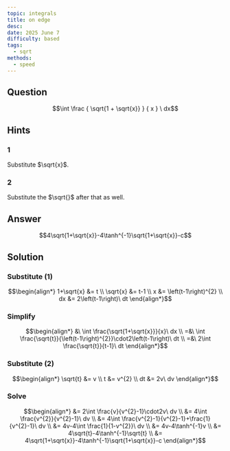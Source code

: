 ```yaml
---
topic: integrals
title: on edge
desc: 
date: 2025 June 7
difficulty: based
tags:
  - sqrt
methods:
  - speed
---
```



## Question
```math
\int
  \frac
   { \sqrt{1 + \sqrt{x}} }
    { x }
\ dx
```


## Hints

### 1
Substitute $\sqrt{x}$.

### 2
Substitute the $\sqrt{}$ after that as well.


## Answer
```math
4\sqrt{1+\sqrt{x}}-4\tanh^{-1}\sqrt{1+\sqrt{x}}-c
```


## Solution

### Substitute (1)
```math
\begin{align*}
  1+\sqrt{x} &= t
  \\ \sqrt{x} &= t-1
  \\ x &= \left(t-1\right)^{2}
  \\ dx &= 2\left(t-1\right)\ dt
\end{align*}
```

### Simplify
```math
\begin{align*}
  &\ \int \frac{\sqrt{1+\sqrt{x}}}{x}\ dx
  \\ =&\ \int \frac{\sqrt{t}}{\left(t-1\right)^{2}}\cdot2\left(t-1\right)\ dt
  \\ =&\ 2\int \frac{\sqrt{t}}{t-1}\ dt
\end{align*}
```

### Substitute (2)
```math
\begin{align*}
  \sqrt{t} &= v
  \\ t &= v^{2}
  \\ dt &= 2v\ dv
\end{align*}
```

### Solve
```math
\begin{align*}
  &= 2\int \frac{v}{v^{2}-1}\cdot2v\ dv
  \\ &= 4\int \frac{v^{2}}{v^{2}-1}\ dv
  \\ &= 4\int \frac{v^{2}-1}{v^{2}-1}+\frac{1}{v^{2}-1}\ dv
  \\ &= 4v-4\int \frac{1}{1-v^{2}}\ dv
  \\ &= 4v-4\tanh^{-1}v
  \\ &= 4\sqrt{t}-4\tanh^{-1}\sqrt{t}
  \\ &= 4\sqrt{1+\sqrt{x}}-4\tanh^{-1}\sqrt{1+\sqrt{x}}-c
\end{align*}
```
